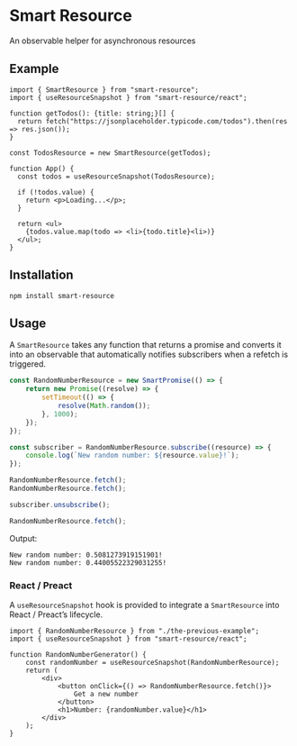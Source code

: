 # Smart Resource

An observable helper for asynchronous resources

## Example

```tsx
import { SmartResource } from "smart-resource";
import { useResourceSnapshot } from "smart-resource/react";

function getTodos(): {title: string;}[] {
  return fetch("https://jsonplaceholder.typicode.com/todos").then(res => res.json());
}

const TodosResource = new SmartResource(getTodos);

function App() {
  const todos = useResourceSnapshot(TodosResource);

  if (!todos.value) {
    return <p>Loading...</p>;
  }

  return <ul>
    {todos.value.map(todo => <li>{todo.title}<li>)}
  </ul>;
}
```

## Installation

`npm install smart-resource`

## Usage

A `SmartResource` takes any function that returns a promise and converts it into an observable that automatically notifies subscribers when a refetch is triggered.

```ts
const RandomNumberResource = new SmartPromise(() => {
    return new Promise((resolve) => {
        setTimeout(() => {
            resolve(Math.random());
        }, 1000);
    });
});

const subscriber = RandomNumberResource.subscribe((resource) => {
    console.log(`New random number: ${resource.value}!`);
});

RandomNumberResource.fetch();
RandomNumberResource.fetch();

subscriber.unsubscribe();

RandomNumberResource.fetch();
```

Output:

```
New random number: 0.5081273919151901!
New random number: 0.44005522329031255!
```

### React / Preact

A `useResourceSnapshot` hook is provided to integrate a `SmartResource` into React / Preact’s lifecycle.

```tsx
import { RandomNumberResource } from "./the-previous-example";
import { useResourceSnapshot } from "smart-resource/react";

function RandomNumberGenerator() {
    const randomNumber = useResourceSnapshot(RandomNumberResource);
    return (
        <div>
            <button onClick={() => RandomNumberResource.fetch()}>
                Get a new number
            </button>
            <h1>Number: {randomNumber.value}</h1>
        </div>
    );
}
```
